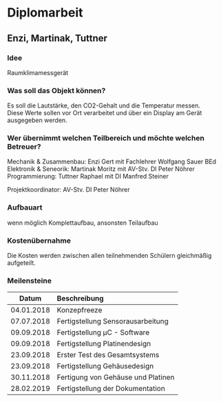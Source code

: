 # Diplomarbeit  
## Enzi, Martinak, Tuttner   
### Idee
Raumklimamessgerät  
  
### Was soll das Objekt können?
Es soll die Lautstärke, den CO2-Gehalt und die Temperatur messen.  
Diese Werte sollen vor Ort verarbeitet und über ein Display am Gerät ausgegeben werden.  
  
### Wer übernimmt welchen Teilbereich und möchte welchen Betreuer?
Mechanik & Zusammenbau:     Enzi Gert mit Fachlehrer Wolfgang Sauer BEd  
Elektronik & Seneorik:      Martinak Moritz mit AV-Stv. DI Peter Nöhrer  
Programmierung:             Tuttner Raphael mit DI Manfred Steiner  
  
Projektkoordinator:         AV-Stv. DI Peter Nöhrer  
  
### Aufbauart
wenn möglich Komplettaufbau, ansonsten Teilaufbau  

### Kostenübernahme
Die Kosten werden zwischen allen teilnehmenden Schülern gleichmäßig aufgeteilt.

### Meilensteine
Datum      | Beschreibung                                    |
-----------|:------------------------------------------------|  
04.01.2018 | Konzepfreeze                                    |
07.07.2018 | Fertigstellung Sensorausarbeitung               |
09.09.2018 | Fertigstellung µC - Software                    |
09.09.2018 | Fertigstellung Platinendesign                   |
23.09.2018 | Erster Test des Gesamtsystems                   |
23.09.2018 | Fertigstellung Gehäusedesign                    |
30.11.2018 | Fertigung von Gehäuse und Platinen              |
28.02.2019 | Fertigstellung der Dokumentation                |
